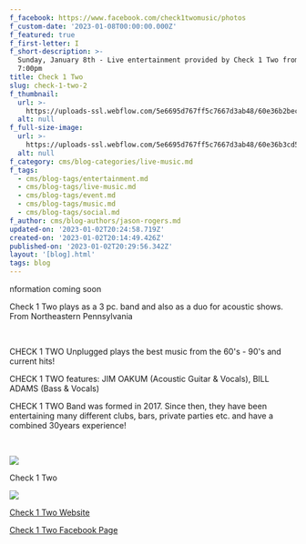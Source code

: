 ```yaml
---
f_facebook: https://www.facebook.com/check1twomusic/photos
f_custom-date: '2023-01-08T00:00:00.000Z'
f_featured: true
f_first-letter: I
f_short-description: >-
  Sunday, January 8th - Live entertainment provided by Check 1 Two from 4:00 to
  7:00pm
title: Check 1 Two
slug: check-1-two-2
f_thumbnail:
  url: >-
    https://uploads-ssl.webflow.com/5e6695d767ff5c7667d3ab48/60e36b2bec1c17122a909f14_1.png
  alt: null
f_full-size-image:
  url: >-
    https://uploads-ssl.webflow.com/5e6695d767ff5c7667d3ab48/60e36b3cd59e88c8ab0e6450_2.png
  alt: null
f_category: cms/blog-categories/live-music.md
f_tags:
  - cms/blog-tags/entertainment.md
  - cms/blog-tags/live-music.md
  - cms/blog-tags/event.md
  - cms/blog-tags/music.md
  - cms/blog-tags/social.md
f_author: cms/blog-authors/jason-rogers.md
updated-on: '2023-01-02T20:24:58.719Z'
created-on: '2023-01-02T20:14:49.426Z'
published-on: '2023-01-02T20:29:56.342Z'
layout: '[blog].html'
tags: blog
---
```


nformation coming soon

Check 1 Two plays as a 3 pc. band and also as a duo for acoustic shows. From Northeastern Pennsylvania

‍

CHECK 1 TWO Unplugged plays the best music from the 60's - 90's and current hits!

CHECK 1 TWO features: JIM OAKUM (Acoustic Guitar & Vocals), BILL ADAMS (Bass & Vocals)

CHECK 1 TWO Band was formed in 2017. Since then, they have been entertaining many different clubs, bars, private parties etc. and have a combined 30years experience!

‍

![](https://uploads-ssl.webflow.com/5e6695d767ff5c7667d3ab48/60e36b5e1de48f326194c336_3.png)

Check 1 Two

![](https://uploads-ssl.webflow.com/5e6695d767ff5c7667d3ab48/63b33d8e199eab54c6a5d584_FullSizeR.jpg)

[Check 1 Two Website](https://check1twomusic.com/home)

[Check 1 Two Facebook Page](https://www.facebook.com/check1twomusic/photos)
